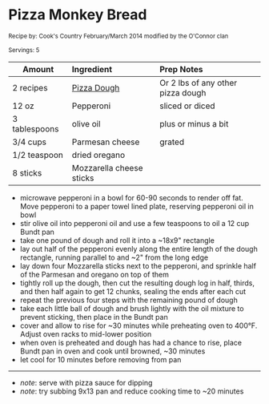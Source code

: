 # Pizza Monkey Bread

<small>Recipe by: Cook's Country February/March 2014 modified by the O'Connor clan</small>

<small>Servings: 5</small>

| Amount        | Ingredient                             | Prep Notes                        |
| ------------- | :------------------------------------- | :-------------------------------- |
| 2 recipes     | [Pizza Dough](../breads/pizzaCrust.md) | Or 2 lbs of any other pizza dough |
| 12 oz         | Pepperoni                              | sliced or diced                   |
| 3 tablespoons | olive oil                              | plus or minus a bit               |
| 3/4 cups      | Parmesan cheese                        | grated                            |
| 1/2 teaspoon  | dried oregano                          |                                   |
| 8 sticks      | Mozzarella cheese sticks               |                                   |

- microwave pepperoni in a bowl for 60-90 seconds to render off fat. Move pepperoni to a paper towel lined plate, reserving pepperoni oil in bowl
- stir olive oil into pepperoni oil and use a few teaspoons to oil a 12 cup Bundt pan
- take one pound of dough and roll it into a ~18x9" rectangle
- lay out half of the pepperoni evenly along the entire length of the dough rectangle, running parallel to and ~2" from the long edge
- lay down four Mozzarella sticks next to the pepperoni, and sprinkle half of the Parmesan and oregano on top of them
- tightly roll up the dough, then cut the resulting dough log in half, thirds, and then half again to get 12 chunks, sealing the ends after each cut
- repeat the previous four steps with the remaining pound of dough
- take each little ball of dough and brush lightly with the oil mixture to prevent sticking, then place in the Bundt pan
- cover and allow to rise for ~30 minutes while preheating oven to 400°F. Adjust oven racks to mid-lower position
- when oven is preheated and dough has had a chance to rise, place Bundt pan in oven and cook until browned, ~30 minutes
- let cool for 10 minutes before removing from pan

---

- _note_: serve with pizza sauce for dipping 
- _note_: try subbing 9x13 pan and reduce cooking time to ~20 minutes

<!-- Tags:
- pepperoni
- cheese
- roll
- bread
- freezable
- portable
-->